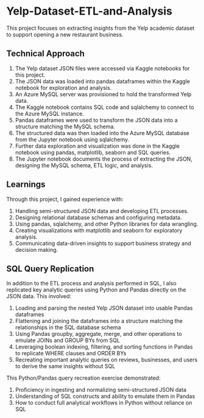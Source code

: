 # Yelp-Dataset-ETL-and-Analysis

This project focuses on extracting insights from the Yelp academic dataset to support opening a new restaurant business.

## Technical Approach
1. The Yelp dataset JSON files were accessed via Kaggle notebooks for this project.
2. The JSON data was loaded into pandas dataframes within the Kaggle notebook for exploration and analysis.
3. An Azure MySQL server was provisioned to hold the transformed Yelp data.
4. The Kaggle notebook contains SQL code and sqlalchemy to connect to the Azure MySQL instance.
5. Pandas dataframes were used to transform the JSON data into a structure matching the MySQL schema.
6. The structured data was then loaded into the Azure MySQL database from the Jupyter notebook using sqlalchemy.
7. Further data exploration and visualization was done in the Kaggle notebook using pandas, matplotlib, seaborn and SQL queries.
8. The Jupyter notebook documents the process of extracting the JSON, designing the MySQL schema, ETL logic, and analysis.

## Learnings
Through this project, I gained experience with:

1. Handling semi-structured JSON data and developing ETL processes.
2. Designing relational database schemas and configuring metadata.
3. Using pandas, sqlalchemy, and other Python libraries for data wrangling.
4. Creating visualizations with matplotlib and seaborn for exploratory analysis.
5. Communicating data-driven insights to support business strategy and decision making.

## SQL Query Replication
In addition to the ETL process and analysis performed in SQL, I also replicated key analytic queries using Python and Pandas directly on the JSON data. This involved:

1. Loading and parsing the nested Yelp JSON dataset into usable Pandas dataframes
2. Flattening and joining the dataframes into a structure matching the relationships in the SQL database schema
3. Using Pandas groupby, aggregate, merge, and other operations to emulate JOINs and GROUP BYs from SQL
4. Leveraging boolean indexing, filtering, and sorting functions in Pandas to replicate WHERE clauses and ORDER BYs
5. Recreating important analytic queries on reviews, businesses, and users to derive the same insights without SQL
   
This Python/Pandas query recreation exercise demonstrated:

1. Proficiency in ingesting and normalizing semi-structured JSON data
2. Understanding of SQL constructs and ability to emulate them in Pandas
3. How to conduct full analytical workflows in Python without reliance on SQL
